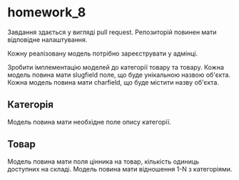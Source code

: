 # homework_8
Завдання здається у вигляді pull request.
Репозиторій повинен мати відповідне налаштування.

Кожну реалізовану модель потрібно зареєструвати у адмінці.

Зробити імплементацію моделей до категорії товару та товару.
Кожна модель повина мати slugfield поле, що буде унікальною назвою об'єкта.
Кожна модель повина мати charfield, що буде містити назву об'єкта.

<h2>Категорія</h2>
Модель повина мати необхідне поле опису категорії.

<h2>Товар</h2>
Модель повина мати поля цінника на товар, кількість одиниць доступних на складі.
Модель повина мати відношення 1-N з категоріями.